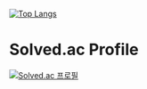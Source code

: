[![Top Langs](https://github-readme-stats.vercel.app/api/top-langs/?username=uuiip7878&layout=compact)](https://github.com/anuraghazra/github-readme-stats)
# Solved.ac Profile
[![Solved.ac
프로필](http://mazassumnida.wtf/api/v2/generate_badge?boj=uuiip7878)](https://solved.ac/uuiip7878)
